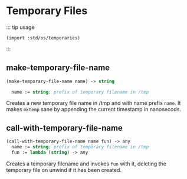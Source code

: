 # Temporary Files
::: tip usage
```scheme
(import :std/os/temporaries)
```
:::

## make-temporary-file-name
```scheme
(make-temporary-file-name name) -> string

  name := string; prefix of temporary filename in /tmp
```

Creates a new temporary file name in /tmp and with name prefix `name`.
It makes  `mktemp` sane by appending the current timestamp in nanosecods.

## call-with-temporary-file-name
```scheme
(call-with-temporary-file-name name fun) -> any
  name := string; prefix of temporary filename in /tmp
  fun := lambda (string) -> any
```

Creates a temporary filename and invokes `fun` with it, deleting the
temporary file on unwind if it has been created.
